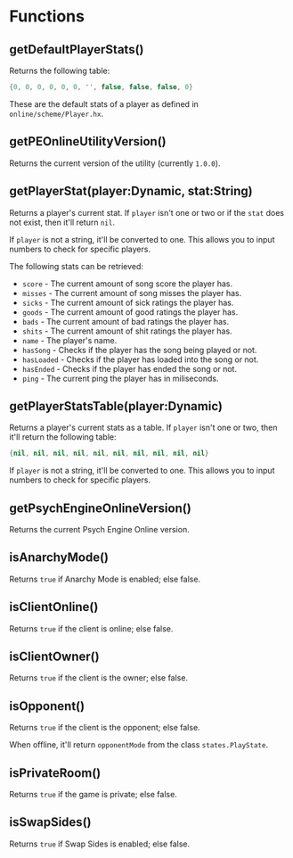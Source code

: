 # Functions

## getDefaultPlayerStats()

Returns the following table:

```lua
{0, 0, 0, 0, 0, 0, '', false, false, false, 0}
```

These are the default stats of a player as defined in `online/scheme/Player.hx`.

## getPEOnlineUtilityVersion()

Returns the current version of the utility (currently `1.0.0`).

## getPlayerStat(player:Dynamic, stat:String)

Returns a player's current stat. If `player` isn't one or two or if the `stat` does not exist, then it'll return `nil`.

If `player` is not a string, it'll be converted to one. This allows you to input numbers to check for specific players.

The following stats can be retrieved:

* `score` - The current amount of song score the player has.
* `misses` - The current amount of song misses the player has.
* `sicks` - The current amount of sick ratings the player has.
* `goods` - The current amount of good ratings the player has.
* `bads` - The current amount of bad ratings the player has.
* `shits` - The current amount of shit ratings the player has.
* `name` - The player's name.
* `hasSong` - Checks if the player has the song being played or not.
* `hasLoaded` - Checks if the player has loaded into the song or not.
* `hasEnded` - Checks if the player has ended the song or not.
* `ping` - The current ping the player has in miliseconds.

## getPlayerStatsTable(player:Dynamic)

Returns a player's current stats as a table. If `player` isn't one or two, then it'll return the following table:

```lua
{nil, nil, nil, nil, nil, nil, nil, nil, nil, nil}
```

If `player` is not a string, it'll be converted to one. This allows you to input numbers to check for specific players.

## getPsychEngineOnlineVersion()

Returns the current Psych Engine Online version.

## isAnarchyMode()

Returns `true` if Anarchy Mode is enabled; else false.

## isClientOnline()

Returns `true` if the client is online; else false.

## isClientOwner()

Returns `true` if the client is the owner; else false.

## isOpponent()

Returns `true` if the client is the opponent; else false.

When offline, it'll return `opponentMode` from the class `states.PlayState`.

## isPrivateRoom()

Returns `true` if the game is private; else false.

## isSwapSides()

Returns `true` if Swap Sides is enabled; else false.

